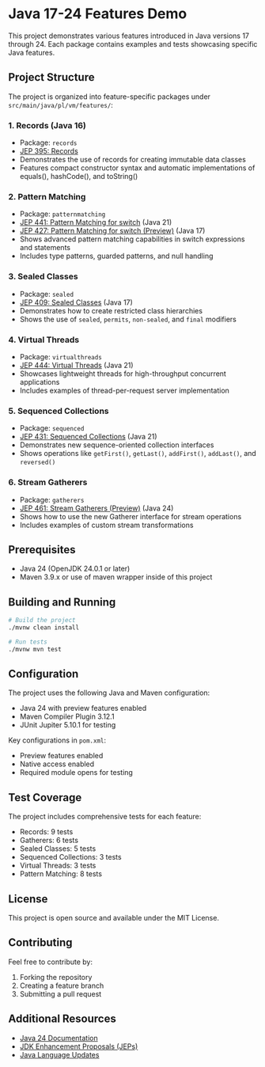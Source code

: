 # Java 17-24 Features Demo

This project demonstrates various features introduced in Java versions 17 through 24. Each package contains examples and tests showcasing specific Java features.

## Project Structure

The project is organized into feature-specific packages under `src/main/java/pl/vm/features/`:

### 1. Records (Java 16)
- Package: `records`
- [JEP 395: Records](https://openjdk.org/jeps/395)
- Demonstrates the use of records for creating immutable data classes
- Features compact constructor syntax and automatic implementations of equals(), hashCode(), and toString()

### 2. Pattern Matching
- Package: `patternmatching`
- [JEP 441: Pattern Matching for switch](https://openjdk.org/jeps/441) (Java 21)
- [JEP 427: Pattern Matching for switch (Preview)](https://openjdk.org/jeps/427) (Java 17)
- Shows advanced pattern matching capabilities in switch expressions and statements
- Includes type patterns, guarded patterns, and null handling

### 3. Sealed Classes
- Package: `sealed`
- [JEP 409: Sealed Classes](https://openjdk.org/jeps/409) (Java 17)
- Demonstrates how to create restricted class hierarchies
- Shows the use of `sealed`, `permits`, `non-sealed`, and `final` modifiers

### 4. Virtual Threads
- Package: `virtualthreads`
- [JEP 444: Virtual Threads](https://openjdk.org/jeps/444) (Java 21)
- Showcases lightweight threads for high-throughput concurrent applications
- Includes examples of thread-per-request server implementation

### 5. Sequenced Collections
- Package: `sequenced`
- [JEP 431: Sequenced Collections](https://openjdk.org/jeps/431) (Java 21)
- Demonstrates new sequence-oriented collection interfaces
- Shows operations like `getFirst()`, `getLast()`, `addFirst()`, `addLast()`, and `reversed()`

### 6. Stream Gatherers
- Package: `gatherers`
- [JEP 461: Stream Gatherers (Preview)](https://openjdk.org/jeps/461) (Java 24)
- Shows how to use the new Gatherer interface for stream operations
- Includes examples of custom stream transformations

## Prerequisites

- Java 24 (OpenJDK 24.0.1 or later)
- Maven 3.9.x or use of maven wrapper inside of this project

## Building and Running

```bash
# Build the project
./mvnw clean install

# Run tests
./mvnw mvn test
```

## Configuration

The project uses the following Java and Maven configuration:

- Java 24 with preview features enabled
- Maven Compiler Plugin 3.12.1
- JUnit Jupiter 5.10.1 for testing

Key configurations in `pom.xml`:
- Preview features enabled
- Native access enabled
- Required module opens for testing

## Test Coverage

The project includes comprehensive tests for each feature:
- Records: 9 tests
- Gatherers: 6 tests
- Sealed Classes: 5 tests
- Sequenced Collections: 3 tests
- Virtual Threads: 3 tests
- Pattern Matching: 8 tests

## License

This project is open source and available under the MIT License.

## Contributing

Feel free to contribute by:
1. Forking the repository
2. Creating a feature branch
3. Submitting a pull request

## Additional Resources

- [Java 24 Documentation](https://docs.oracle.com/en/java/javase/24/)
- [JDK Enhancement Proposals (JEPs)](https://openjdk.org/jeps/0)
- [Java Language Updates](https://docs.oracle.com/en/java/javase/24/language/java-language-changes.html) 